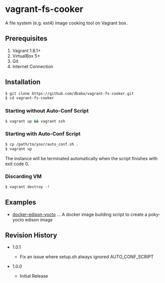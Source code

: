 vagrant-fs-cooker
===

A file system (e.g. ext4) image cooking tool on Vagrant box.

## Prerequisites

1. Vagrant 1.8.1+
1. VirtualBox 5+
1. Git
1. Internet Connection

## Installation

```bash
$ git clone https://github.com/dbaba/vagrant-fs-cooker.git
$ cd vagrant-fs-cooker
```

### Starting without Auto-Conf Script

```bash
$ vagrant up && vagrant ssh
```

### Starting with Auto-Conf Script

```bash
$ cp /path/to/your/auto_conf.sh .
$ vagrant up
```
The instance will be terminated automatically when the script finishes with exit code 0.

### Discarding VM

```bash
$ vagrant destroy -f
```

## Examples

 * [docker-edison-yocto](https://github.com/dbaba/docker-edison-yocto) ... A docker image building script to create a poky-yocto edison image

## Revision History

* 1.0.1
  - Fix an issue where setup.sh always ignored AUTO_CONF_SCRIPT

* 1.0.0
  - Initial Release
